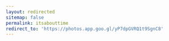 ```yaml
---
layout: redirected
sitemap: false
permalink: itsabouttime
redirect_to: 'https://photos.app.goo.gl/yP7dpGVRQ1t9SgnC8'
---
```

